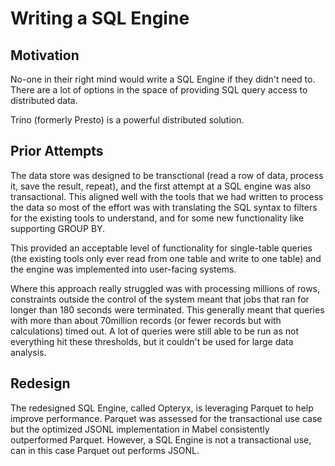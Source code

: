 # Writing a SQL Engine

## Motivation

No-one in their right mind would write a SQL Engine if they didn't need to. There are a lot of options in the space of providing SQL query access to distributed data. 

Trino (formerly Presto) is a powerful distributed solution.

## Prior Attempts

The data store was designed to be transctional (read a row of data, process it, save the result, repeat), and the first attempt at a SQL engine was also transactional. This aligned well with the tools that we had written to process the data so most of the effort was with translating the SQL syntax to filters for the existing tools to understand, and for some new functionality like supporting GROUP BY.

This provided an acceptable level of functionality for single-table queries (the existing tools only ever read from one table and write to one table) and the engine was implemented into user-facing systems.

Where this approach really struggled was with processing millions of rows, constraints outside the control of the system meant that jobs that ran for longer than 180 seconds were terminated. This generally meant that queries with more than about 70million records (or fewer records but with calculations) timed out. A lot of queries were still able to be run as not everything hit these thresholds, but it couldn't be used for large data analysis.

## Redesign

The redesigned SQL Engine, called Opteryx, is leveraging Parquet to help improve performance. Parquet was assessed for the transactional use case but the optimized JSONL implementation in Mabel consistently outperformed Parquet. However, a SQL Engine is not a transactional use, can in this case Parquet out performs JSONL.